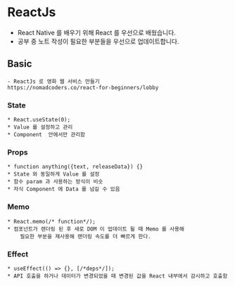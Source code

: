 # ReactJs

* React Native 를 배우기 위해 React 를 우선으로 배웠습니다.
* 공부 중 노트 작성이 필요한 부분들을 우선으로 업데이트합니다.



## Basic
    - ReactJs 로 영화 웹 서비스 만들기
    https://nomadcoders.co/react-for-beginners/lobby

     
### State
    * React.useState(0);
    * Value 를 설정하고 관리
    * Component  안에서만 관리함
    
### Props
    * function anything({text, releaseData}) {}
    * State 와 동일하게 Value 를 설정
    * 함수 param 과 사용하는 방식이 비슷
    * 자식 Component 에 Data 를 넘길 수 있음
    
### Memo
    * React.memo(/* function*/);
    * 컴포넌트가 렌더링 된 후 새로 DOM 이 업데이트 될 때 Memo 를 사용해
        필요한 부분을 재사용해 랜더링 속도를 더 빠르게 한다.
    
### Effect
    * useEffect(() => {}, [/*deps*/]);
    * API 호출을 하거나 데이터가 변경되었을 때 변경된 값을 React 내부에서 감시하고 호출함


